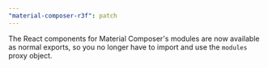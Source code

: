 ```yaml
---
"material-composer-r3f": patch
---
```


The React components for Material Composer's modules are now available as normal exports, so you no longer have to import and use the `modules` proxy object.
